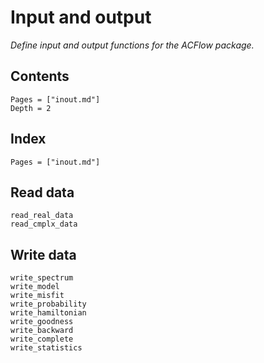 # Input and output

*Define input and output functions for the ACFlow package.*

## Contents

```@contents
Pages = ["inout.md"]
Depth = 2
```

## Index

```@index
Pages = ["inout.md"]
```

## Read data

```@docs
read_real_data
read_cmplx_data
```

## Write data

```@docs
write_spectrum
write_model
write_misfit
write_probability
write_hamiltonian
write_goodness
write_backward
write_complete
write_statistics
```
